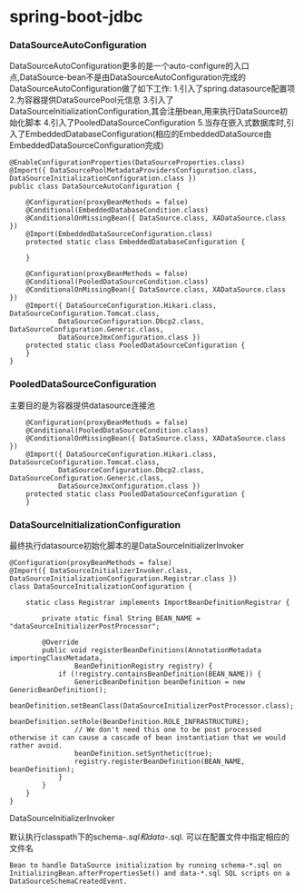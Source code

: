# spring-boot-jdbc


### DataSourceAutoConfiguration
DataSourceAutoConfiguration更多的是一个auto-configure的入口点,DataSource-bean不是由DataSourceAutoConfiguration完成的
DataSourceAutoConfiguration做了如下工作:
1.引入了spring.datasource配置项
2.为容器提供DataSourcePool元信息
3.引入了DataSourceInitializationConfiguration,其会注册bean,用来执行DataSource初始化脚本
4.引入了PooledDataSourceConfiguration
5.当存在嵌入式数据库时,引入了EmbeddedDatabaseConfiguration(相应的EmbeddedDataSource由EmbeddedDataSourceConfiguration完成)

```text
@EnableConfigurationProperties(DataSourceProperties.class)
@Import({ DataSourcePoolMetadataProvidersConfiguration.class, DataSourceInitializationConfiguration.class })
public class DataSourceAutoConfiguration {

	@Configuration(proxyBeanMethods = false)
	@Conditional(EmbeddedDatabaseCondition.class)
	@ConditionalOnMissingBean({ DataSource.class, XADataSource.class })
	@Import(EmbeddedDataSourceConfiguration.class)
	protected static class EmbeddedDatabaseConfiguration {

	}

	@Configuration(proxyBeanMethods = false)
	@Conditional(PooledDataSourceCondition.class)
	@ConditionalOnMissingBean({ DataSource.class, XADataSource.class })
	@Import({ DataSourceConfiguration.Hikari.class, DataSourceConfiguration.Tomcat.class,
			DataSourceConfiguration.Dbcp2.class, DataSourceConfiguration.Generic.class,
			DataSourceJmxConfiguration.class })
	protected static class PooledDataSourceConfiguration {
	}
}
```

### PooledDataSourceConfiguration

主要目的是为容器提供datasource连接池

```text
	@Configuration(proxyBeanMethods = false)
	@Conditional(PooledDataSourceCondition.class)
	@ConditionalOnMissingBean({ DataSource.class, XADataSource.class })
	@Import({ DataSourceConfiguration.Hikari.class, DataSourceConfiguration.Tomcat.class,
			DataSourceConfiguration.Dbcp2.class, DataSourceConfiguration.Generic.class,
			DataSourceJmxConfiguration.class })
	protected static class PooledDataSourceConfiguration {
	}
```

### DataSourceInitializationConfiguration

最终执行datasource初始化脚本的是DataSourceInitializerInvoker

```text
@Configuration(proxyBeanMethods = false)
@Import({ DataSourceInitializerInvoker.class, DataSourceInitializationConfiguration.Registrar.class })
class DataSourceInitializationConfiguration {

	static class Registrar implements ImportBeanDefinitionRegistrar {

		private static final String BEAN_NAME = "dataSourceInitializerPostProcessor";

		@Override
		public void registerBeanDefinitions(AnnotationMetadata importingClassMetadata,
				BeanDefinitionRegistry registry) {
			if (!registry.containsBeanDefinition(BEAN_NAME)) {
				GenericBeanDefinition beanDefinition = new GenericBeanDefinition();
				beanDefinition.setBeanClass(DataSourceInitializerPostProcessor.class);
				beanDefinition.setRole(BeanDefinition.ROLE_INFRASTRUCTURE);
				// We don't need this one to be post processed otherwise it can cause a cascade of bean instantiation that we would rather avoid.
				beanDefinition.setSynthetic(true);
				registry.registerBeanDefinition(BEAN_NAME, beanDefinition);
			}
		}
	}
}
```


DataSourceInitializerInvoker

默认执行classpath下的schema-*.sql和data-*.sql.
可以在配置文件中指定相应的文件名

```text
Bean to handle DataSource initialization by running schema-*.sql on InitializingBean.afterPropertiesSet() and data-*.sql SQL scripts on a DataSourceSchemaCreatedEvent.
```